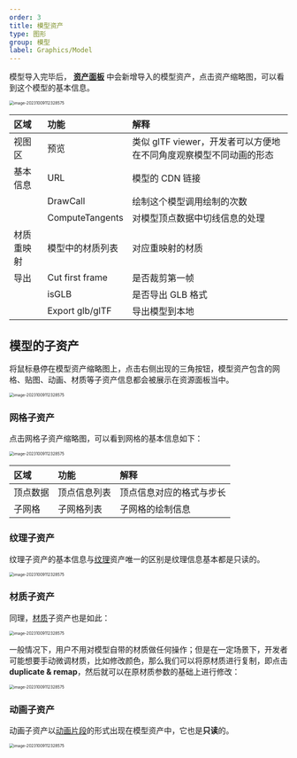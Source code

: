 ```yaml
---
order: 3
title: 模型资产
type: 图形
group: 模型
label: Graphics/Model
---
```


模型导入完毕后， **[资产面板](/docs/assets/interface)** 中会新增导入的模型资产，点击资产缩略图，可以看到这个模型的基本信息。

<img src="https://mdn.alipayobjects.com/huamei_yo47yq/afts/img/A*Aiu9SpMRvxYAAAAAAAAAAAAADhuCAQ/original" alt="image-20231009112328575" style="zoom:50%;" />

| 区域       | 功能             | 解释                                                               |
| :--------- | :--------------- | :----------------------------------------------------------------- |
| 视图区     | 预览             | 类似 glTF viewer，开发者可以方便地在不同角度观察模型不同动画的形态 |
| 基本信息   | URL              | 模型的 CDN 链接                                                    |
|            | DrawCall         | 绘制这个模型调用绘制的次数                                         |
|            | ComputeTangents  | 对模型顶点数据中切线信息的处理                                     |
| 材质重映射 | 模型中的材质列表 | 对应重映射的材质                                                   |
| 导出       | Cut first frame  | 是否裁剪第一帧                                                     |
|            | isGLB            | 是否导出 GLB 格式                                                  |
|            | Export glb/glTF  | 导出模型到本地                                                     |

## 模型的子资产

将鼠标悬停在模型资产缩略图上，点击右侧出现的三角按钮，模型资产包含的网格、贴图、动画、材质等子资产信息都会被展示在资源面板当中。

<img src="https://mdn.alipayobjects.com/huamei_yo47yq/afts/img/A*v_imTKivm0oAAAAAAAAAAAAADhuCAQ/original" alt="image-20231009112328575" style="zoom:50%;" />

### 网格子资产

点击网格子资产缩略图，可以看到网格的基本信息如下：

<img src="https://mdn.alipayobjects.com/huamei_yo47yq/afts/img/A*snL9SaV1tp4AAAAAAAAAAAAADhuCAQ/original" alt="image-20231009112328575" style="zoom:50%;" />

| 区域     | 功能         | 解释                     |
| :------- | :----------- | :----------------------- |
| 顶点数据 | 顶点信息列表 | 顶点信息对应的格式与步长 |
| 子网格   | 子网格列表   | 子网格的绘制信息         |

### 纹理子资产

纹理子资产的基本信息与[纹理](/docs/graphics/texture/texture/)资产唯一的区别是纹理信息基本都是只读的。

<img src="https://mdn.alipayobjects.com/huamei_yo47yq/afts/img/A*o8mdQrcfvcoAAAAAAAAAAAAADhuCAQ/original" alt="image-20231009112328575" style="zoom:50%;" />

### 材质子资产

同理，[材质](/docs/graphics/material/material/)子资产也是如此：

<img src="https://mdn.alipayobjects.com/huamei_yo47yq/afts/img/A*ATbsRrxjiNsAAAAAAAAAAAAADhuCAQ/original" alt="image-20231009112328575" style="zoom:50%;" />

一般情况下，用户不用对模型自带的材质做任何操作；但是在一定场景下，开发者可能想要手动微调材质，比如修改颜色，那么我们可以将原材质进行复制，即点击 **duplicate & remap**，然后就可以在原材质参数的基础上进行修改：

<img src="https://mdn.alipayobjects.com/huamei_yo47yq/afts/img/A*R9S1Sr1PivEAAAAAAAAAAAAADhuCAQ/original" alt="image-20231009112328575" style="zoom:50%;" />

### 动画子资产

动画子资产以[动画片段](/docs/animation/clip)的形式出现在模型资产中，它也是**只读**的。

<img src="https://mdn.alipayobjects.com/huamei_yo47yq/afts/img/A*rAq5T4i3TTQAAAAAAAAAAAAADhuCAQ/original" alt="image-20231009112328575" style="zoom:50%;" />
